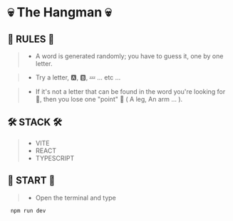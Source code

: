 # 💀 The Hangman 💀 

 ## 🧾 RULES 🧾

> - A word is generated randomly; you have to guess it, one by one letter.

> - Try a letter, 🅰️, 🅱️, 💤 ... etc ... 

> - If it's not a letter that can be found in the word you're looking for 🤔, then you lose one "point" 😤 ( A leg, An arm ... ). 

## 🛠️ STACK 🛠️

> - VITE
> - REACT
> - TYPESCRIPT

## 🚀 START  🚀

> - Open the terminal and type

```bash
 npm run dev
 ```